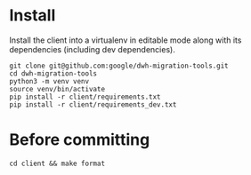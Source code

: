 # Install

Install the client into a virtualenv in editable mode along with its
dependencies (including dev dependencies).

```shell
git clone git@github.com:google/dwh-migration-tools.git
cd dwh-migration-tools
python3 -m venv venv
source venv/bin/activate
pip install -r client/requirements.txt
pip install -r client/requirements_dev.txt
```

# Before committing

```shell
cd client && make format
```